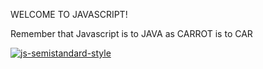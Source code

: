 WELCOME TO JAVASCRIPT!

Remember that Javascript is to JAVA as CARROT is to CAR

[![js-semistandard-style](https://raw.githubusercontent.com/standard/semistandard/master/badge.svg)](https://github.com/standard/semistandard)
